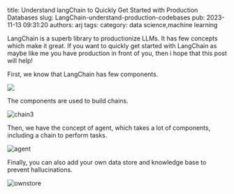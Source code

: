 title: Understand langChain to Quickly Get Started with Production Databases
slug: LangChain-understand-production-codebases
pub: 2023-11-13 09:31:20
authors: arj
tags: 
category: data science,machine learning

LangChain is a superb library to productionize LLMs. It has few concepts which make it great.
If you want to quickly get started with LangChain as maybe like me you have production in front of you, then i hope that this post will help!

First, we know that LangChain has few components.

![](https://github.com/pythonkitchen/pythonkitchen/assets/22630684/82f5cf19-26e5-4623-8895-47560d9509f3)

The components are used to build chains.

![chain3](https://github.com/pythonkitchen/pythonkitchen/assets/22630684/15b957ca-7b55-464d-844c-5d852e25e12a)

Then, we have the concept of agent, which takes a lot of components, including a chain to perform tasks.

![agent](https://github.com/pythonkitchen/pythonkitchen/assets/22630684/ef1b7182-55d4-461d-8121-9f1afc39ed11)

Finally, you can also add your own data store and knowledge base to prevent hallucinations.

![ownstore](https://github.com/pythonkitchen/pythonkitchen/assets/22630684/ca36b750-9b03-4b63-b7f3-85f61abfba79)


